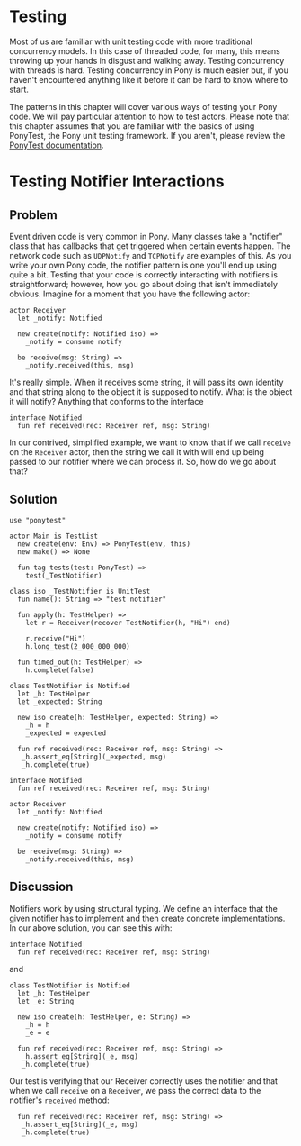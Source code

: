 # Testing

Most of us are familiar with unit testing code with more traditional concurrency models. In this case of threaded code, for many, this means throwing up your hands in disgust and walking away. Testing concurrency with threads is hard. Testing concurrency in Pony is much easier but, if you haven't encountered anything like it before it can be hard to know where to start.

The patterns in this chapter will cover various ways of testing your Pony code. We will pay particular attention to how to test actors. Please note that this chapter assumes that you are familiar with the basics of using PonyTest, the Pony unit testing framework. If you aren't, please review the [PonyTest documentation](https://stdlib.ponylang.io/ponytest--index/).
# Testing Notifier Interactions

## Problem

Event driven code is very common in Pony. Many classes take a "notifier" class that has callbacks that get triggered when certain events happen. The network code such as `UDPNotify` and `TCPNotify` are examples of this. As you write your own Pony code, the notifier pattern is one you'll end up using quite a bit. Testing that your code is correctly interacting with notifiers is straightforward; however, how you go about doing that isn't immediately obvious. Imagine for a moment that you have the following actor:

```
actor Receiver
  let _notify: Notified

  new create(notify: Notified iso) =>
    _notify = consume notify

  be receive(msg: String) =>
    _notify.received(this, msg)
```

It's really simple. When it receives some string, it will pass its own identity and that string along to the object it is supposed to notify. What is the object it will notify? Anything that conforms to the interface

```
interface Notified
  fun ref received(rec: Receiver ref, msg: String)
```

In our contrived, simplified example, we want to know that if we call `receive`  on the `Receiver` actor, then the string we call it with will end up being passed to our notifier where we can process it. So, how do we go about that?

## Solution

```pony
use "ponytest"

actor Main is TestList
  new create(env: Env) => PonyTest(env, this)
  new make() => None

  fun tag tests(test: PonyTest) =>
    test(_TestNotifier)

class iso _TestNotifier is UnitTest
  fun name(): String => "test notifier"

  fun apply(h: TestHelper) =>
    let r = Receiver(recover TestNotifier(h, "Hi") end)

    r.receive("Hi")
    h.long_test(2_000_000_000)

  fun timed_out(h: TestHelper) =>
    h.complete(false)

class TestNotifier is Notified
  let _h: TestHelper
  let _expected: String

  new iso create(h: TestHelper, expected: String) =>
    _h = h
    _expected = expected

  fun ref received(rec: Receiver ref, msg: String) =>
   _h.assert_eq[String](_expected, msg)
   _h.complete(true)

interface Notified
  fun ref received(rec: Receiver ref, msg: String)

actor Receiver
  let _notify: Notified

  new create(notify: Notified iso) =>
    _notify = consume notify

  be receive(msg: String) =>
    _notify.received(this, msg)
```

## Discussion

Notifiers work by using structural typing. We define an interface that the given notifier has to implement and then create concrete implementations. In our above solution, you can see this with:

```
interface Notified
  fun ref received(rec: Receiver ref, msg: String)
```

and 

```
class TestNotifier is Notified
  let _h: TestHelper
  let _e: String

  new iso create(h: TestHelper, e: String) =>
    _h = h
    _e = e

  fun ref received(rec: Receiver ref, msg: String) =>
   _h.assert_eq[String](_e, msg)
   _h.complete(true)
```

Our test is verifying that our Receiver correctly uses the notifier and that  when we call `receive` on a `Receiver`, we pass the correct data to the  notifier's `received` method:

```
  fun ref received(rec: Receiver ref, msg: String) =>
   _h.assert_eq[String](_e, msg)
   _h.complete(true)
```
